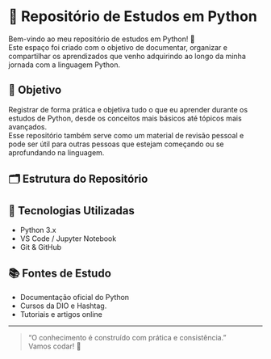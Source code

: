 # 📘 Repositório de Estudos em Python

Bem-vindo ao meu repositório de estudos em Python! 🐍  
Este espaço foi criado com o objetivo de documentar, organizar e compartilhar os aprendizados que venho adquirindo ao longo da minha jornada com a linguagem Python.

## 📌 Objetivo

Registrar de forma prática e objetiva tudo o que eu aprender durante os estudos de Python, desde os conceitos mais básicos até tópicos mais avançados.  
Esse repositório também serve como um material de revisão pessoal e pode ser útil para outras pessoas que estejam começando ou se aprofundando na linguagem.

## 🗂 Estrutura do Repositório



## 🚀 Tecnologias Utilizadas

- Python 3.x
- VS Code / Jupyter Notebook
- Git & GitHub


## 📚 Fontes de Estudo

- Documentação oficial do Python
- Cursos da DIO e Hashtag.
- Tutoriais e artigos online

---

> “O conhecimento é construído com prática e consistência.”  
> Vamos codar! 🚀
